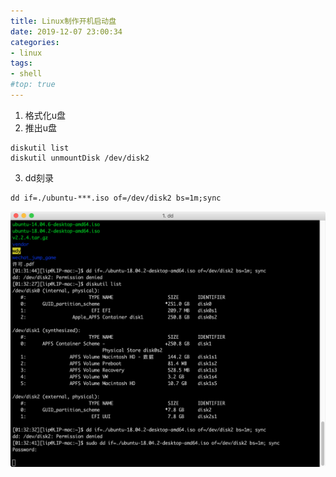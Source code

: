 ```yaml
---
title: Linux制作开机启动盘
date: 2019-12-07 23:00:34
categories:
- linux
tags:
- shell
#top: true
---
```



1. 格式化u盘
2. 推出u盘

```
diskutil list
diskutil unmountDisk /dev/disk2
```


3. dd刻录


```
dd if=./ubuntu-***.iso of=/dev/disk2 bs=1m;sync
```

<img src="/img/ubuntu-14.04.6-desktop-amd64.iso.png">
